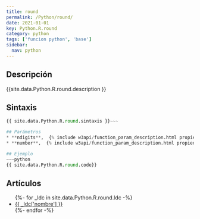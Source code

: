```yaml
---
title: round
permalink: /Python/round/
date: 2021-01-01
key: Python.R.round
category: python
tags: ['funcion python', 'base']
sidebar: 
  nav: python
---
```


## Descripción
{{site.data.Python.R.round.description }}

## Sintaxis
~~~python
{{ site.data.Python.R.round.sintaxis }}~~~

## Parámetros
* **ndigits**,  {% include w3api/function_param_description.html propiedad=site.data.Python.R.round valor="ndigits" %}
* **number**,  {% include w3api/function_param_description.html propiedad=site.data.Python.R.round valor="number" %}

## Ejemplo
~~~python
{{ site.data.Python.R.round.code}}
~~~

## Artículos
<ul>
{%- for _ldc in site.data.Python.R.round.ldc -%}
   <li>
       <a href="{{_ldc['url'] }}">{{ _ldc['nombre'] }}</a>
   </li>
{%- endfor -%}
</ul>
